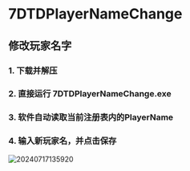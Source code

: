 ﻿# 7DTDPlayerNameChange

## 修改玩家名字

### 1. 下载并解压

### 2. 直接运行 7DTDPlayerNameChange.exe

### 3. 软件自动读取当前注册表内的PlayerName

### 4. 输入新玩家名，并点击保存


![20240717135920](https://github.com/user-attachments/assets/8dfad32e-876b-4d0f-91fa-c4ec2b3181b4)
